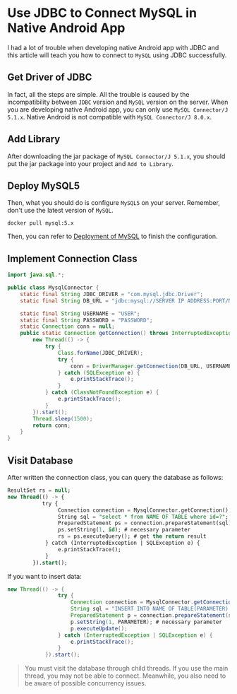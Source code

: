 # Use JDBC to Connect MySQL in Native Android App

I had a lot of trouble when developing native Android app with JDBC and this article will teach you how to connect to `MySQL` using JDBC successfully.

## Get Driver of JDBC

In fact, all the steps are simple. All the trouble is caused by the incompatibility between `JDBC` version and `MySQL` version on the server. When you are developing native Android app, you can only use `MySQL Connector/J 5.1.x`. Native Android is not compatible with `MySQL Connector/J 8.0.x`.

## Add Library

After downloading the jar package of `MySQL Connector/J 5.1.x`, you should put the jar package into your project and `Add to Library`.

## Deploy MySQL5

Then, what you should do is configure `MySQL5` on your server. Remember, don't use the latest version of `MySQL`. 

```mysql
docker pull mysql:5.x
```

Then, you can refer to [Deployment of MySQL](yufoo1.github.io/docs/web-app-development/Deploy%20Your%20Own%20Website%20and%20Database%20on%20the%20Server#deployment-of-mysql) to finish the configuration.

## Implement Connection Class

```java
import java.sql.*;

public class MysqlConnector {
    static final String JDBC_DRIVER = "com.mysql.jdbc.Driver";
    static final String DB_URL = "jdbc:mysql://SERVER IP ADDRESS:PORT/NAME OF PROJECT?characterEncoding=UTF-8&useSSL=false&allowPublicKeyRetrieval=true&serverTimezone=UTC";

    static final String USERNAME = "USER";
    static final String PASSWORD = "PASSWORD";
    static Connection conn = null;
    public static Connection getConnection() throws InterruptedException {
        new Thread(() -> {
            try {
                Class.forName(JDBC_DRIVER);
                try {
                    conn = DriverManager.getConnection(DB_URL, USERNAME, PASSWORD);
                } catch (SQLException e) {
                    e.printStackTrace();
                }
            } catch (ClassNotFoundException e) {
                e.printStackTrace();
            }
        }).start();
        Thread.sleep(1500);
        return conn;
    }
}
```

## Visit Database

After written the connection class, you can query the database as follows:

```sql
ResultSet rs = null;
new Thread(() -> {
           try {
                Connection connection = MysqlConnector.getConnection();
                String sql = "select * from NAME OF TABLE where id=?";
                PreparedStatement ps = connection.prepareStatement(sql);
                ps.setString(1, id); # necessary parameter
                rs = ps.executeQuery(); # get the return result
            } catch (InterruptedException | SQLException e) {
                e.printStackTrace();
            }
        }).start();
```

If you want to insert data:

```java
new Thread(() -> {
                try {
                    Connection connection = MysqlConnector.getConnection();
                    String sql = "INSERT INTO NAME OF TABLE(PARAMETER) VALUES(?)";
                    PreparedStatement p = connection.prepareStatement(sql);
                    p.setString(1, PARAMETER); # necessary parameter
                    p.executeUpdate();
                } catch (InterruptedException | SQLException e) {
                    e.printStackTrace();
                }
            }).start();
```

> You must visit the database through child threads. If you use the main thread, you may not be able to connect. Meanwhile, you also need to be aware of possible concurrency issues.